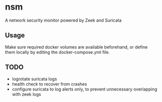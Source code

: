 # nsm
A network security monitor powered by Zeek and Suricata

## Usage
Make sure required docker volumes are available beforehand, or define them locally by editing the docker-compose.yml file.

## TODO
- logrotate suricata logs
- health check to recover from crashes
- configure suricata to log alerts only, to prevent unnecessary overlapping with zeek logs
